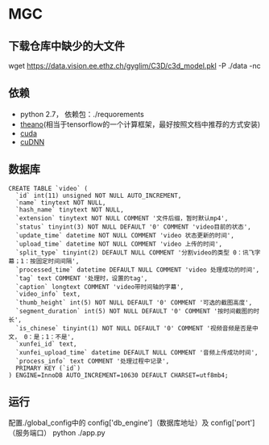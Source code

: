 # MGC
## 下载仓库中缺少的大文件
wget https://data.vision.ee.ethz.ch/gyglim/C3D/c3d_model.pkl -P ./data -nc

## 依赖
- python 2.7， 依赖包：./requorements
- [theano](http://deeplearning.net/software/theano/install_ubuntu.html)(相当于tensorflow的一个计算框架，最好按照文档中推荐的方式安装) 
- [cuda](http://docs.nvidia.com/cuda/cuda-installation-guide-linux/#axzz4VZnqTJ2A)
- [cuDNN](https://developer.nvidia.com/cudnn)

## 数据库
```
CREATE TABLE `video` (
  `id` int(11) unsigned NOT NULL AUTO_INCREMENT,
  `name` tinytext NOT NULL,
  `hash_name` tinytext NOT NULL,
  `extension` tinytext NOT NULL COMMENT '文件后缀，暂时默认mp4',
  `status` tinyint(3) NOT NULL DEFAULT '0' COMMENT 'video目前的状态',
  `update_time` datetime NOT NULL COMMENT 'video 状态更新的时间',
  `upload_time` datetime NOT NULL COMMENT 'video 上传的时间',
  `split_type` tinyint(2) DEFAULT NULL COMMENT '分割video的类型 0：讯飞字幕；1：按固定时间间隔',
  `processed_time` datetime DEFAULT NULL COMMENT 'video 处理成功的时间',
  `tag` text COMMENT '处理时，设置的tag',
  `caption` longtext COMMENT 'video带时间轴的字幕',
  `video_info` text,
  `thumb_height` int(5) NOT NULL DEFAULT '0' COMMENT '可选的截图高度',
  `segment_duration` int(5) NOT NULL DEFAULT '0' COMMENT '按时间截图的时长',
  `is_chinese` tinyint(1) NOT NULL DEFAULT '0' COMMENT '视频音频是否是中文， 0：是；1：不是',
  `xunfei_id` text,
  `xunfei_upload_time` datetime DEFAULT NULL COMMENT '音频上传成功时间',
  `process_info` text COMMENT '处理过程中记录',
  PRIMARY KEY (`id`)
) ENGINE=InnoDB AUTO_INCREMENT=10630 DEFAULT CHARSET=utf8mb4;
```

## 运行
配置./global_config中的 config['db_engine']（数据库地址）及 config['port']（服务端口）
python ./app.py